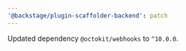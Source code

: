 ```yaml
---
'@backstage/plugin-scaffolder-backend': patch
---
```


Updated dependency `@octokit/webhooks` to `^10.0.0`.
